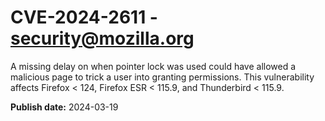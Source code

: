 # CVE-2024-2611 - security@mozilla.org

A missing delay on when pointer lock was used could have allowed a malicious page to trick a user into granting permissions. This vulnerability affects Firefox < 124, Firefox ESR < 115.9, and Thunderbird < 115.9.

**Publish date:** 2024-03-19
